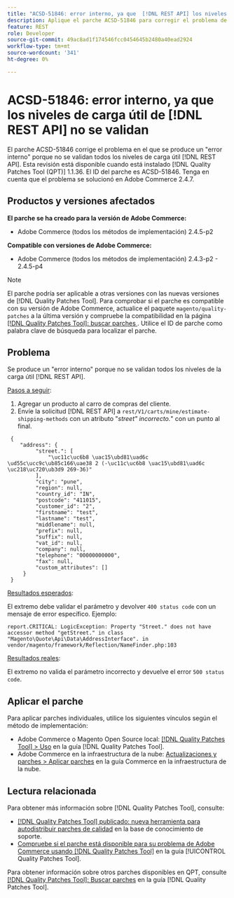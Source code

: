 ```yaml
---
title: "ACSD-51846: error interno, ya que  [!DNL REST API] los niveles de carga útil no se validan"
description: Aplique el parche ACSD-51846 para corregir el problema de Adobe Commerce donde se produce un "error interno" ya que no se validan todos los niveles de  [!DNL REST API] carga útil.
feature: REST
role: Developer
source-git-commit: 49ac8ad1f174546fcc0454645b2480a40ead2924
workflow-type: tm+mt
source-wordcount: '341'
ht-degree: 0%

---
```


# ACSD-51846: error interno, ya que los niveles de carga útil de [!DNL REST API] no se validan

El parche ACSD-51846 corrige el problema en el que se produce un &quot;error interno&quot; porque no se validan todos los niveles de carga útil [!DNL REST API]. Esta revisión está disponible cuando está instalado [!DNL Quality Patches Tool (QPT)] 1.1.36. El ID del parche es ACSD-51846. Tenga en cuenta que el problema se solucionó en Adobe Commerce 2.4.7.

## Productos y versiones afectados

**El parche se ha creado para la versión de Adobe Commerce:**

* Adobe Commerce (todos los métodos de implementación) 2.4.5-p2

**Compatible con versiones de Adobe Commerce:**

* Adobe Commerce (todos los métodos de implementación) 2.4.3-p2 - 2.4.5-p4

>[!NOTE]
>
>El parche podría ser aplicable a otras versiones con las nuevas versiones de [!DNL Quality Patches Tool]. Para comprobar si el parche es compatible con su versión de Adobe Commerce, actualice el paquete `magento/quality-patches` a la última versión y compruebe la compatibilidad en la página [[!DNL Quality Patches Tool]: buscar parches ](https://experienceleague.adobe.com/tools/commerce-quality-patches/index.html). Utilice el ID de parche como palabra clave de búsqueda para localizar el parche.

## Problema

Se produce un &quot;error interno&quot; porque no se validan todos los niveles de la carga útil [!DNL REST API].

<u>Pasos a seguir</u>:

1. Agregar un producto al carro de compras del cliente.
1. Envíe la solicitud [!DNL REST API] a `rest/V1/carts/mine/estimate-shipping-methods` con un atributo &quot;_street&quot; incorrecto._&quot; con un punto al final.

```
 {
    "address": {
         "street.": [
             "\uc11c\uc6b8 \uac15\ubd81\uad6c \ud55c\ucc9c\ub85c166\uae38 2 (-\uc11c\uc6b8 \uac15\ubd81\uad6c \uc218\uc720\ub3d9 269-36)"
         ],
         "city": "pune",
         "region": null,
         "country_id": "IN",
         "postcode": "411015",
         "customer_id": "2",
         "firstname": "test",
         "lastname": "test",
         "middlename": null,
         "prefix": null,
         "suffix": null,
         "vat_id": null,
         "company": null,
         "telephone": "00000000000",
         "fax": null,
         "custom_attributes": []
     }
 }
```

<u>Resultados esperados</u>:

El extremo debe validar el parámetro y devolver `400 status code` con un mensaje de error específico. Ejemplo:

```
report.CRITICAL: LogicException: Property "Street." does not have accessor method "getStreet." in class "Magento\Quote\Api\Data\AddressInterface". in vendor/magento/framework/Reflection/NameFinder.php:103
```

<u>Resultados reales</u>:

El extremo no valida el parámetro incorrecto y devuelve el error `500 status code`.

## Aplicar el parche

Para aplicar parches individuales, utilice los siguientes vínculos según el método de implementación:

* Adobe Commerce o Magento Open Source local: [[!DNL Quality Patches Tool] > Uso](https://experienceleague.adobe.com/docs/commerce-operations/tools/quality-patches-tool/usage.html) en la guía [!DNL Quality Patches Tool].
* Adobe Commerce en la infraestructura de la nube: [Actualizaciones y parches > Aplicar parches](https://experienceleague.adobe.com/docs/commerce-cloud-service/user-guide/develop/upgrade/apply-patches.html) en la guía Commerce en la infraestructura de la nube.

## Lectura relacionada

Para obtener más información sobre [!DNL Quality Patches Tool], consulte:

* [[!DNL Quality Patches Tool] publicado: nueva herramienta para autodistribuir parches de calidad](https://experienceleague.adobe.com/en/docs/commerce-knowledge-base/kb/announcements/commerce-announcements/magento-quality-patches-released-new-tool-to-self-serve-quality-patches) en la base de conocimiento de soporte.
* [Compruebe si el parche está disponible para su problema de Adobe Commerce usando [!DNL Quality Patches Tool]](/help/tools/quality-patches-tool/patches-available-in-qpt/check-patch-for-magento-issue-with-magento-quality-patches.md) en la guía [!UICONTROL Quality Patches Tool].


Para obtener información sobre otros parches disponibles en QPT, consulte [[!DNL Quality Patches Tool]: Buscar parches](https://experienceleague.adobe.com/tools/commerce-quality-patches/index.html) en la guía [!DNL Quality Patches Tool].

